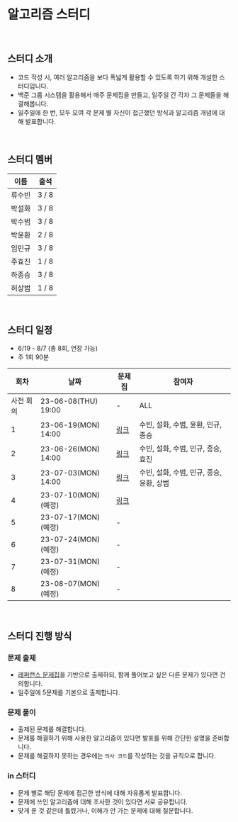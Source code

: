 # 알고리즘 스터디

<br>

## 스터디 소개
- 코드 작성 시, 여러 알고리즘을 보다 폭넓게 활용할 수 있도록 하기 위해 개설한 스터디입니다.
- 백준 그룹 시스템을 활용해서 매주 문제집을 만들고, 일주일 간 각자 그 문제들을 해결해봅니다.
- 일주일에 한 번, 모두 모여 각 문제 별 자신이 접근했던 방식과 알고리즘 개념에 대해 발표합니다.

<br>

## 스터디 멤버

| 이름 | 출석 |
|------|------|
| 류수빈 | 3 / 8 |
| 박설화 | 3 / 8 |
| 박수범 | 3 / 8 |
| 박윤환 | 2 / 8 |
| 임민규 | 3 / 8 |
| 주효진 | 1 / 8 |
| 하종승 | 3 / 8 |
| 허상범 | 1 / 8 |

<br>

## 스터디 일정

- 6/19 - 8/7 (총 8회, 연장 가능)
- 주 1회 90분

| 회차 | 날짜 | 문제집 | 참여자 |
|------|------|------|------|
| 사전 회의 | 23-06-08(THU) 19:00 | - | ALL |
| 1 | 23-06-19(MON) 14:00 | [링크](https://www.acmicpc.net/group/workbook/view/18050/58611) | 수빈, 설화, 수범, 윤환, 민규, 종승 |
| 2 | 23-06-26(MON) 14:00 | [링크](https://www.acmicpc.net/group/workbook/view/18050/58804) | 수빈, 설화, 수범, 민규, 종승, 효진 |
| 3 | 23-07-03(MON) 14:00 | [링크](https://www.acmicpc.net/group/workbook/view/18050/58990) | 수빈, 설화, 수범, 민규, 종승, 윤환, 상범|
| 4 | 23-07-10(MON) (예정) | [링크](https://www.acmicpc.net/group/workbook/view/18050/59285) | |
| 5 | 23-07-17(MON) (예정) | - | |
| 6 | 23-07-24(MON) (예정) | - | |
| 7 | 23-07-31(MON) (예정) | - | |
| 8 | 23-08-07(MON) (예정) | - | |

<br>

## 스터디 진행 방식

### 문제 출제

- [레퍼런스 문제집](https://www.acmicpc.net/workbook/by/BaaaaaaaaaaarkingDog)을 기반으로 출제하되, 함께 풀어보고 싶은 다른 문제가 있다면 건의합니다.
- 일주일에 5문제를 기본으로 출제합니다.

### 문제 풀이

- 출제된 문제를 해결합니다.
- 문제를 해결하기 위해 사용한 알고리즘이 있다면 발표를 위해 간단한 설명을 준비합니다.
- 문제를 해결하지 못하는 경우에는 `의사 코드`를 작성하는 것을 규칙으로 합니다.

### in 스터디

- 문제 별로 해당 문제에 접근한 방식에 대해 자유롭게 발표합니다.
- 문제에 쓰인 알고리즘에 대해 조사한 것이 있다면 서로 공유합니다.
- 맞게 푼 것 같은데 틀렸거나, 이해가 안 가는 문제에 대해 질문합니다.

